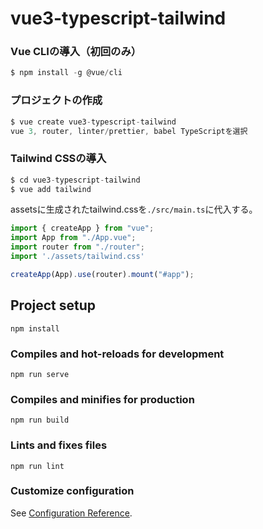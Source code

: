 # vue3-typescript-tailwind

### Vue CLIの導入（初回のみ）

```jsx
$ npm install -g @vue/cli
```

### プロジェクトの作成

```jsx
$ vue create vue3-typescript-tailwind
vue 3, router, linter/prettier, babel TypeScriptを選択
```

### Tailwind CSSの導入

```jsx
$ cd vue3-typescript-tailwind
$ vue add tailwind
```

assetsに生成されたtailwind.cssを`./src/main.ts`に代入する。

```jsx
import { createApp } from "vue";
import App from "./App.vue";
import router from "./router";
import './assets/tailwind.css'

createApp(App).use(router).mount("#app");
```


## Project setup
```
npm install
```

### Compiles and hot-reloads for development
```
npm run serve
```

### Compiles and minifies for production
```
npm run build
```

### Lints and fixes files
```
npm run lint
```

### Customize configuration
See [Configuration Reference](https://cli.vuejs.org/config/).
